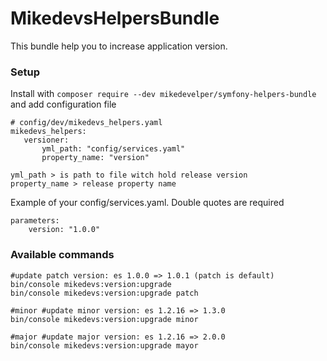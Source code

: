 MikedevsHelpersBundle
================

This bundle help you to increase application version.

### Setup

Install with
```composer require --dev mikedevelper/symfony-helpers-bundle```
and add configuration file

```
# config/dev/mikedevs_helpers.yaml
mikedevs_helpers:
   versioner:
       yml_path: "config/services.yaml"
       property_name: "version" 
```

```
yml_path > is path to file witch hold release version
property_name > release property name
```

Example of your config/services.yaml. Double quotes are required
```
parameters:
    version: "1.0.0"
```

### Available commands

```
#update patch version: es 1.0.0 => 1.0.1 (patch is default)
bin/console mikedevs:version:upgrade
bin/console mikedevs:version:upgrade patch

#minor #update minor version: es 1.2.16 => 1.3.0
bin/console mikedevs:version:upgrade minor

#major #update major version: es 1.2.16 => 2.0.0
bin/console mikedevs:version:upgrade mayor
```